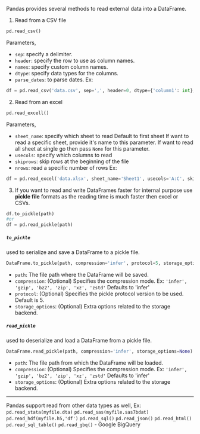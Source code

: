 Pandas provides several methods to read external data into a DataFrame.

1. Read from a CSV file
```python
pd.read_csv()
```
Parameters,
- `sep`: specify a delimiter.
- `header`: specify the row to use as column names.
- `names`: specify custom column names.
- `dtype`: specify data types for the columns.
- `parse_dates`: to parse dates.
Ex:
```python
df = pd.read_csv('data.csv', sep=',', header=0, dtype={'column1': int}, parse_dates=['date_column'])

```

2. Read from an excel 
```python
pd.read_excell()
```
Parameters,
- `sheet_name`: specify which sheet to read
	Default to first sheet
	If want to read a specific sheet, provide it's name to this parameter.
	If want to read all sheet at single go then pass `None` for this parameter.
- `usecols`: specify which columns to read
- `skiprows`: skip rows at the beginning of the file
- `nrows`: read a specific number of rows
Ex:
```python
df = pd.read_excel('data.xlsx', sheet_name='Sheet1', usecols='A:C', skiprows=1, nrows=100)
```

3. If you want to read and write DataFrames faster for internal purpose use **pickle file** formats as the reading time is much faster then excel or CSVs.
```python
df.to_pickle(path) 
#or
df = pd.read_pickle(path)
```
##### `to_pickle`
used to serialize and save a DataFrame to a pickle file.
```python
DataFrame.to_pickle(path, compression='infer', protocol=5, storage_options=None)
```
- `path`: The file path where the DataFrame will be saved.
- `compression`: (Optional) Specifies the compression mode. 
	Ex: `'infer', 'gzip', 'bz2', 'zip', 'xz', 'zstd'`
	Defaults to 'infer'
- `protocol`: (Optional) Specifies the pickle protocol version to be used.
	Default is 5.
- `storage_options`: (Optional) Extra options related to the storage backend.

##### `read_pickle`
used to deserialize and load a DataFrame from a pickle file.
```python
DataFrame.read_pickle(path, compression='infer', storage_options=None)
```
- `path`: The file path from which the DataFrame will be loaded.
- `compression`: (Optional) Specifies the compression mode. 
	Ex: `'infer', 'gzip', 'bz2', 'zip', 'xz', 'zstd'`
	Defaults to 'infer'
- `storage_options`: (Optional) Extra options related to the storage backend.

*****
Pandas support read from other data types as well,
Ex: 
`pd.read_stata(myfile.dta)`
`pd.read_sas(myfile.sas7bdat)`
`pd.read_hdf(myfile.h5,'df')`
`pd.read_sql()`
`pd.read_json()`
`pd.read_html()`
`pd.read_sql_table()`
`pd.read_gbq()` - Google BigQuery

